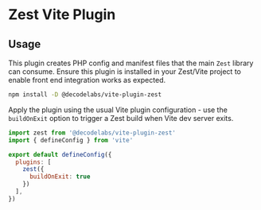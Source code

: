 # Zest Vite Plugin

## Usage

This plugin creates PHP config and manifest files that the main <code>Zest</code> library can consume.
Ensure this plugin is installed in your Zest/Vite project to enable front end integration works as expected.

```bash
npm install -D @decodelabs/vite-plugin-zest
```

Apply the plugin using the usual Vite plugin configuration - use the <code>buildOnExit</code> option to trigger a Zest build when Vite dev server exits.

```javascript
import zest from '@decodelabs/vite-plugin-zest'
import { defineConfig } from 'vite'

export default defineConfig({
  plugins: [
    zest({
      buildOnExit: true
    })
  ],
})
```
